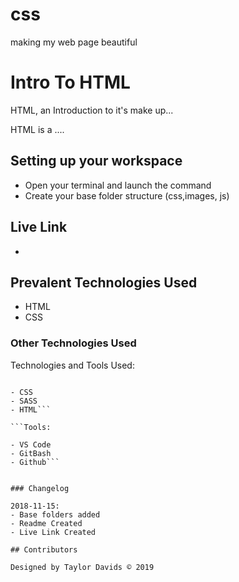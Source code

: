 # css
making my web page beautiful
# Intro To HTML

HTML, an Introduction to it's make up...

HTML is a ....

## Setting up your workspace

- Open your terminal and launch the command
- Create your base folder structure (css,images, js)

## Live Link
- 

## Prevalent Technologies Used

- HTML
- CSS


### Other Technologies Used

Technologies and Tools Used:

```Languages:

- CSS
- SASS
- HTML```

```Tools:

- VS Code
- GitBash
- Github```


### Changelog

2018-11-15:
- Base folders added
- Readme Created
- Live Link Created

## Contributors

Designed by Taylor Davids © 2019